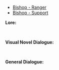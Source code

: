 - [Bishop - Ranger](/pawnsImplemented/Bishop/BishopRanger/)
- [Bishop - Support](/pawnsImplemented/Bishop/BishopSupport/)

**Lore:**

<br>

**Visual Novel Dialogue:**

<br>

**General Dialogue:**

<br>

